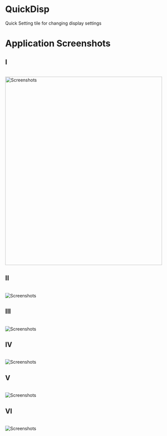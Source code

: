 # QuickDisp
Quick Setting tile for changing display settings

<h1>Application Screenshots</h1>

<h2>I</h2> <br>
<img src=https://github.com/24Naman/QuickDisp/blob/master/screenshots/Screenshot_20180717-152651.png alt="Screenshots" style="width:500px;height:600px;"/> <br>

<h2>II</h2> <br>
<img src=https://github.com/24Naman/QuickDisp/blob/master/screenshots/Screenshot_20180717-152739.png alt="Screenshots" /> <br>

<h2>III</h2> <br>
<img src=https://github.com/24Naman/QuickDisp/blob/master/screenshots/Screenshot_20180717-152745.png alt="Screenshots" /> <br>

<h2>IV</h2> <br>
<img src=https://github.com/24Naman/QuickDisp/blob/master/screenshots/Screenshot_20180717-152904.png alt="Screenshots" /> <br>

<h2>V</h2> <br>
<img src=https://github.com/24Naman/QuickDisp/delete/master/screenshots/Screenshot_20180717-153008.png alt="Screenshots" /> <br>

<h2>VI</h2> <br>
<img src=https://github.com/24Naman/QuickDisp/blob/master/screenshots/Screenshot_20180717-153027.png alt="Screenshots" /> <br>
